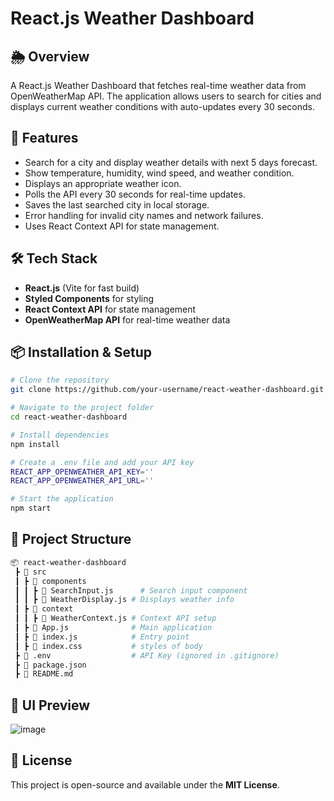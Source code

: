# React.js Weather Dashboard

## 🌦️ Overview
A React.js Weather Dashboard that fetches real-time weather data from OpenWeatherMap API. The application allows users to search for cities and displays current weather conditions with auto-updates every 30 seconds.

## 🚀 Features
- Search for a city and display weather details with next 5 days forecast.
- Show temperature, humidity, wind speed, and weather condition.
- Displays an appropriate weather icon.
- Polls the API every 30 seconds for real-time updates.
- Saves the last searched city in local storage.
- Error handling for invalid city names and network failures.
- Uses React Context API for state management.

## 🛠️ Tech Stack
- **React.js** (Vite for fast build)
- **Styled Components** for styling
- **React Context API** for state management
- **OpenWeatherMap API** for real-time weather data

## 📦 Installation & Setup
```bash
# Clone the repository
git clone https://github.com/your-username/react-weather-dashboard.git

# Navigate to the project folder
cd react-weather-dashboard

# Install dependencies
npm install

# Create a .env file and add your API key
REACT_APP_OPENWEATHER_API_KEY=''
REACT_APP_OPENWEATHER_API_URL=''

# Start the application
npm start
```


## 📂 Project Structure
```bash
📦 react-weather-dashboard
 ┣ 📂 src
 ┃ ┣ 📂 components
 ┃ ┃ ┣ 📜 SearchInput.js      # Search input component
 ┃ ┃ ┣ 📜 WeatherDisplay.js # Displays weather info
 ┃ ┣ 📂 context
 ┃ ┃ ┣ 📜 WeatherContext.js # Context API setup
 ┃ ┣ 📜 App.js              # Main application
 ┃ ┣ 📜 index.js            # Entry point
 ┃ ┣ 📜 index.css           # styles of body
 ┣ 📜 .env                  # API Key (ignored in .gitignore)
 ┣ 📜 package.json
 ┣ 📜 README.md
```

## 🎨 UI Preview
![image](https://github.com/user-attachments/assets/b0428c45-c271-4289-bb62-510569094fc2)



## 📜 License
This project is open-source and available under the **MIT License**.
